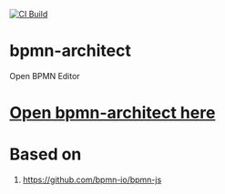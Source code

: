 [![CI Build](https://github.com/sterlp/bpmn-architect/actions/workflows/node.js.yml/badge.svg)](https://github.com/sterlp/bpmn-architect/actions/workflows/node.js.yml)

# bpmn-architect
Open BPMN Editor

# [Open bpmn-architect here](https://sterlp.github.io/bpmn-architect/)

# Based on

1. https://github.com/bpmn-io/bpmn-js